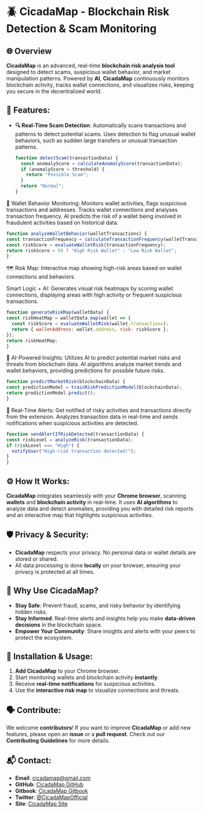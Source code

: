 # 🪲 **CicadaMap** - Blockchain Risk Detection & Scam Monitoring

## 🌐 **Overview**

**CicadaMap** is an advanced, real-time **blockchain risk analysis tool** designed to detect scams, suspicious wallet behavior, and market manipulation patterns. Powered by **AI**, **CicadaMap** continuously monitors blockchain activity, tracks wallet connections, and visualizes risks, keeping you secure in the decentralized world.

## 🚀 **Features:**

- **🔍 Real-Time Scam Detection**: Automatically scans transactions and patterns to detect potential scams. Uses detection to flag unusual wallet behaviors, such as sudden large transfers or unusual transaction patterns.

  ```javascript
  function detectScam(transactionData) {
    const anomalyScore = calculateAnomalyScore(transactionData);
    if (anomalyScore > threshold) {
      return "Possible Scam";
    }
    return "Normal";
  }
  ```
👛 Wallet Behavior Monitoring: Monitors wallet activities, flags suspicious transactions and addresses. Tracks wallet connections and analyses transaction frequency. AI predicts the risk of a wallet being involved in fraudulent activities based on historical data.


  ```javascript
function analyzeWalletBehavior(walletTransactions) {
  const transactionFrequency = calculateTransactionFrequency(walletTransactions);
  const riskScore = evaluateWalletRisk(transactionFrequency);
  return riskScore > 50 ? "High Risk Wallet" : "Low Risk Wallet";
}
  ```
🗺️ Risk Map: Interactive map showing high-risk areas based on wallet connections and behaviors.

Smart Logic + AI:
Generates visual risk heatmaps by scoring wallet connections, displaying areas with high activity or frequent suspicious transactions.

  ```javascript
function generateRiskMap(walletData) {
  const riskHeatMap = walletData.map(wallet => {
    const riskScore = evaluateWalletRisk(wallet.transactions);
    return { walletAddress: wallet.address, risk: riskScore };
  });
  return riskHeatMap;
}
  ```
🤖 AI-Powered Insights: Utilizes AI to predict potential market risks and threats from blockchain data. AI algorithms analyze market trends and wallet behaviors, providing predictions for possible future risks.


  ```javascript
function predictMarketRisk(blockchainData) {
  const predictionModel = trainRiskPredictionModel(blockchainData);
  return predictionModel.predict();
}
  ```
🔔 Real-Time Alerts: Get notified of risky activities and transactions directly from the extension. Analyzes transaction data in real-time and sends notifications when suspicious activities are detected.


  ```javascript
function sendAlertIfRiskDetected(transactionData) {
  const riskLevel = analyzeRisk(transactionData);
  if (riskLevel === "High") {
    notifyUser("High-risk transaction detected!");
  }
}
  ```

## ⚙️ **How It Works**:

**CicadaMap** integrates seamlessly with your **Chrome browser**, scanning **wallets** and **blockchain activity** in real-time. It uses **AI algorithms** to analyze data and detect anomalies, providing you with detailed risk reports and an interactive map that highlights suspicious activities.

## 🛡️ **Privacy & Security**:

- **CicadaMap** respects your privacy. No personal data or wallet details are stored or shared.
- All data processing is done **locally** on your browser, ensuring your privacy is protected at all times.

## 🌟 **Why Use CicadaMap?**

- **Stay Safe**: Prevent fraud, scams, and risky behavior by identifying hidden risks.
- **Stay Informed**: Real-time alerts and insights help you make **data-driven decisions** in the blockchain space.
- **Empower Your Community**: Share insights and alerts with your peers to protect the ecosystem.

## 🔧 **Installation & Usage**:

1. **Add CicadaMap** to your Chrome browser.
2. Start monitoring wallets and blockchain activity **instantly**.
3. Receive **real-time notifications** for suspicious activities.
4. Use the **interactive risk map** to visualize connections and threats.

## 🗣️ **Contribute**:

We welcome **contributors**! If you want to improve **CicadaMap** or add new features, please open an **issue** or a **pull request**. Check out our **Contributing Guidelines** for more details.

## 📬 **Contact**:

- **Email**: cicadamap@gmail.com
- **GitHub**: [CicadaMap GitHub](https://github.com/CicadaMap)
- **Gitbook**: [CicadaMap Gitbook](https://cicadametrics.gitbook.io/cicadametrics)
- **Twitter**: [@CicadaMapOfficial](https://twitter.com/CicadaMapOfficial)
- **Site**: [CicadaMap Site](https://discord.gg/YourInvite)
